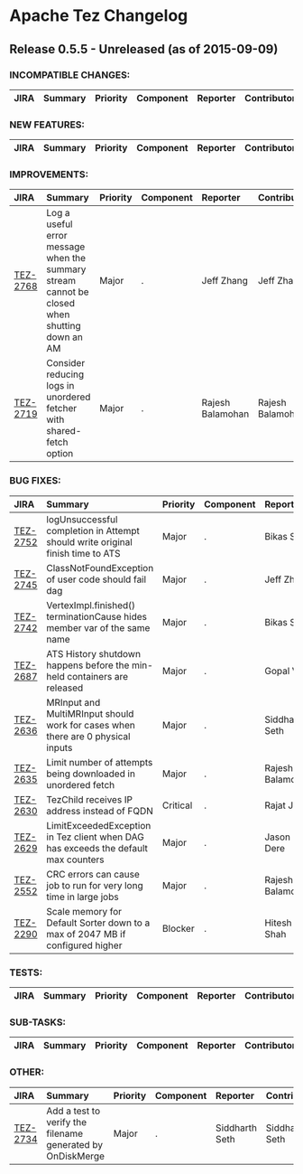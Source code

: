 
<!---
# Licensed to the Apache Software Foundation (ASF) under one
# or more contributor license agreements.  See the NOTICE file
# distributed with this work for additional information
# regarding copyright ownership.  The ASF licenses this file
# to you under the Apache License, Version 2.0 (the
# "License"); you may not use this file except in compliance
# with the License.  You may obtain a copy of the License at
#
#     http://www.apache.org/licenses/LICENSE-2.0
#
# Unless required by applicable law or agreed to in writing, software
# distributed under the License is distributed on an "AS IS" BASIS,
# WITHOUT WARRANTIES OR CONDITIONS OF ANY KIND, either express or implied.
# See the License for the specific language governing permissions and
# limitations under the License.
-->
# Apache Tez Changelog

## Release 0.5.5 - Unreleased (as of 2015-09-09)

### INCOMPATIBLE CHANGES:

| JIRA | Summary | Priority | Component | Reporter | Contributor |
|:---- |:---- | :--- |:---- |:---- |:---- |


### NEW FEATURES:

| JIRA | Summary | Priority | Component | Reporter | Contributor |
|:---- |:---- | :--- |:---- |:---- |:---- |


### IMPROVEMENTS:

| JIRA | Summary | Priority | Component | Reporter | Contributor |
|:---- |:---- | :--- |:---- |:---- |:---- |
| [TEZ-2768](https://issues.apache.org/jira/browse/TEZ-2768) | Log a useful error message when the summary stream cannot be closed when shutting down an AM |  Major | . | Jeff Zhang | Jeff Zhang |
| [TEZ-2719](https://issues.apache.org/jira/browse/TEZ-2719) | Consider reducing logs in unordered fetcher with shared-fetch option |  Major | . | Rajesh Balamohan | Rajesh Balamohan |


### BUG FIXES:

| JIRA | Summary | Priority | Component | Reporter | Contributor |
|:---- |:---- | :--- |:---- |:---- |:---- |
| [TEZ-2752](https://issues.apache.org/jira/browse/TEZ-2752) | logUnsuccessful completion in Attempt should write original finish time to ATS |  Major | . | Bikas Saha | Bikas Saha |
| [TEZ-2745](https://issues.apache.org/jira/browse/TEZ-2745) | ClassNotFoundException of user code should fail dag |  Major | . | Jeff Zhang | Jeff Zhang |
| [TEZ-2742](https://issues.apache.org/jira/browse/TEZ-2742) | VertexImpl.finished() terminationCause hides member var of the same name |  Major | . | Bikas Saha | Bikas Saha |
| [TEZ-2687](https://issues.apache.org/jira/browse/TEZ-2687) | ATS History shutdown happens before the min-held containers are released |  Major | . | Gopal V | Jeff Zhang |
| [TEZ-2636](https://issues.apache.org/jira/browse/TEZ-2636) | MRInput and MultiMRInput should work for cases when there are 0 physical inputs |  Major | . | Siddharth Seth | Siddharth Seth |
| [TEZ-2635](https://issues.apache.org/jira/browse/TEZ-2635) | Limit number of attempts being downloaded in unordered fetch |  Major | . | Rajesh Balamohan | Rajesh Balamohan |
| [TEZ-2630](https://issues.apache.org/jira/browse/TEZ-2630) | TezChild receives IP address instead of FQDN |  Critical | . | Rajat Jain | Hitesh Shah |
| [TEZ-2629](https://issues.apache.org/jira/browse/TEZ-2629) | LimitExceededException in Tez client when DAG has exceeds the default max counters |  Major | . | Jason Dere | Siddharth Seth |
| [TEZ-2552](https://issues.apache.org/jira/browse/TEZ-2552) | CRC errors can cause job to run for very long time in large jobs |  Major | . | Rajesh Balamohan | Rajesh Balamohan |
| [TEZ-2290](https://issues.apache.org/jira/browse/TEZ-2290) | Scale memory for Default Sorter down to a max of 2047 MB if configured higher |  Blocker | . | Hitesh Shah | Rajesh Balamohan |


### TESTS:

| JIRA | Summary | Priority | Component | Reporter | Contributor |
|:---- |:---- | :--- |:---- |:---- |:---- |


### SUB-TASKS:

| JIRA | Summary | Priority | Component | Reporter | Contributor |
|:---- |:---- | :--- |:---- |:---- |:---- |


### OTHER:

| JIRA | Summary | Priority | Component | Reporter | Contributor |
|:---- |:---- | :--- |:---- |:---- |:---- |
| [TEZ-2734](https://issues.apache.org/jira/browse/TEZ-2734) | Add a test to verify the filename generated by OnDiskMerge |  Major | . | Siddharth Seth | Siddharth Seth |


